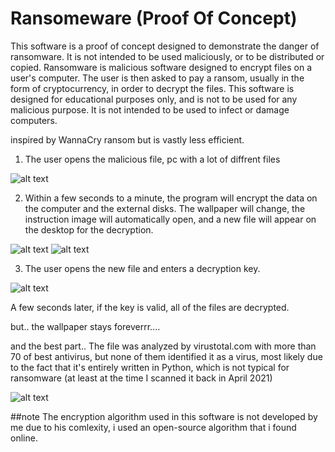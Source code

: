 # Ransomeware (Proof Of Concept)

This software is a proof of concept designed to demonstrate the danger of ransomware. It is not intended to be used maliciously, or to be distributed or copied.
Ransomware is malicious software designed to encrypt files on a user's computer. The user is then asked to pay a ransom, usually in the form of cryptocurrency, in order to decrypt the files.
This software is designed for educational purposes only, and is not to be used for any malicious purpose. It is not intended to be used to infect or damage computers.

inspired by WannaCry ransom but is vastly less efficient.

1. The user opens the malicious file, pc with a lot of diffrent files

![alt text](https://i.imgur.com/OhhcHtT.png)

2. Within a few seconds to a minute, the program will encrypt the data on the computer and the external disks.
The wallpaper will change, the instruction image will automatically open, and a new file will appear on the desktop for the decryption.

![alt text](https://i.imgur.com/S1P25KL.png)
![alt text](https://i.imgur.com/RbbNQEj.png)

3. The user opens the new file and enters a decryption key.

![alt text](https://i.imgur.com/rVPln4G.png)

A few seconds later, if the key is valid, all of the files are decrypted.

but.. the wallpaper stays foreverrr....

and the best part..
The file was analyzed by virustotal.com with more than 70 of best antivirus, but none of them identified it as a virus,
most likely due to the fact that it's entirely written in Python, which is not typical for ransomware (at least at the time I scanned it back in April 2021)

![alt text](https://i.imgur.com/iN8sQDL.png)

##note
The encryption algorithm used in this software is not developed by me due to his comlexity, i used an open-source algorithm that i found online.

